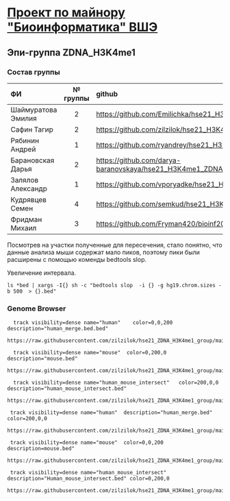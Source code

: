 # [Проект по майнору "Биоинформатика" ВШЭ](http://wiki.cs.hse.ru/%D0%9C%D0%B0%D0%B9%D0%BD%D0%BE%D1%80_%D0%91%D0%B8%D0%BE%D0%B8%D0%BD%D1%84%D0%BE%D1%80%D0%BC%D0%B0%D1%82%D0%B8%D0%BA%D0%B0_2_%D0%B3%D0%BE%D0%B4)
## Эпи-группа ZDNA_H3K4me1

### Состав группы
|         ФИ        | № группы  |                              github                              |
|:------------------|:---------:|:-----------------------------------------------------------------|
| Шаймуратова Эмилия|    2      | https://github.com/Emilichka/hse21_H3K4me1_ZDNA_mouse_1          |
| Сафин Тагир       |    2      | https://github.com/zilzilok/hse21_H3K4me1_ZDNA_mouse             |
| Рябинин Андрей    |    1      | https://github.com/ryandrey/hse21_H3K4me1_ZDNA_human             |
| Барановская Дарья |    2      | https://github.com/darya-baranovskaya/hse21_H3K4me1_ZDNA_mouse_1 |
| Залялов Александр |    1      | https://github.com/vporyadke/hse21_H3K4me1_ZDNA_human            |
| Кудрявцев Семен   |    4      | https://github.com/semkud/hse21_H3K4me1_ZDNA_mouse               |
| Фридман Михаил    |    3      | https://github.com/Fryman420/bioinf2021_H3K4me1_human            |





Посмотрев на участки полученные для пересечения, стало понятно, что данные анализа мыши содержат мало пиков, поэтому пики были расширены с помощью коменды bedtools slop.

Увеличение интервала.

`ls *bed | xargs -I{} sh -c "bedtools slop  -i {} -g hg19.chrom.sizes -b 500  > {}.bed"`



### Genome Browser

```
  track visibility=dense name="human"    color=0,0,200  description="human_merge.bed.bed"
  https://raw.githubusercontent.com/zilzilok/hse21_ZDNA_H3K4me1_group/main/data/slop/human_merged.bed

  track visibility=dense name="mouse"  color=0,200,0   description="mouse.bed"
  https://raw.githubusercontent.com/zilzilok/hse21_ZDNA_H3K4me1_group/main/data/slop/H3K4me1_ZDNA_liftovered_toHg.bed.bed

  track visibility=dense name="human_mouse_intersect"   color=200,0,0  description="human_mouse_intersect.bed"
  https://raw.githubusercontent.com/zilzilok/hse21_ZDNA_H3K4me1_group/main/data/slop/human_merged_mouse.bed 
```

 ```
  track visibility=dense name="human"  description="human_merge.bed"   color=200,0,0   
  https://raw.githubusercontent.com/zilzilok/hse21_ZDNA_H3K4me1_group/main/data/slop/human_merged.bed

  track visibility=dense name="mouse"  color=0,0,200   description=mouse.bed"
  https://raw.githubusercontent.com/zilzilok/hse21_ZDNA_H3K4me1_group/main/data/slop/H3K4ME1_MEL_mouse.intersect.ZDNA1hg19.bed.bed

  track visibility=dense name="human_mouse_intersect"  description="Human_mouse_intersect.bed" color=0,200,0
  https://raw.githubusercontent.com/zilzilok/hse21_ZDNA_H3K4me1_group/main/data/slop/human_mouse.bed 
 ```
